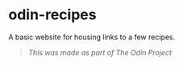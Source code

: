 # odin-recipes
A basic website for housing links to a few recipes.

>*This was made as part of The Odin Project*
